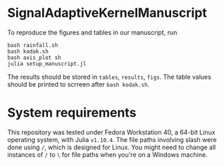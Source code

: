 # SignalAdaptiveKernelManuscript
To reproduce the figures and tables in our manuscript, run
```
bash rainfall.sh
bash kodak.sh
bash axis_plot sh
julia setup_manuscript.jl
```

The results should be stored in `tables`, `results`, `figs`. The table values should be printed to scrreen after `bash kodak.sh`.

# System requirements
This repository was tested under Fedora Workstation 40, a 64-bit Linux operating system, with Julia `v1.10.4`. The file paths involving slash were done using `/`, which is designed for Linux. You might need to change all instances of `/` to `\` for file paths when you're on a Windows machine.